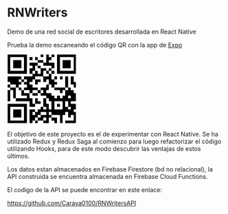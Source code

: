# RNWriters
Demo de una red social de escritores desarrollada en React Native

Prueba la demo escaneando el código QR con la app de [Expo](https://play.google.com/store/apps/details?id=host.exp.exponent)

![app-qr](https://github.com/Caraya0100/RNWriters/blob/master/qr.png)

El objetivo de este proyecto es el de experimentar con React Native.
Se ha utilizado Redux y Redux Saga al comienzo para luego refactorizar el código utilizando 
Hooks, para de este modo descubrir las ventajas de estos últimos.

Los datos estan almacenados en Firebase Firestore (bd no relacional), la API construida 
se encuentra almacenada en Firebase Cloud Functions.

El codigo de la API se puede encontrar en este enlace:

https://github.com/Caraya0100/RNWritersAPI
